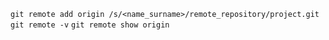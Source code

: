 `git remote add origin /s/<name_surname>/remote_repository/project.git`
`git remote -v`
`git remote show origin`